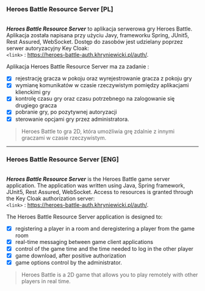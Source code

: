 ### Heroes Battle Resource Server [PL]
\
***Heroes Battle Resource Server*** to aplikacja serwerowa gry Heroes Battle. Aplikacja została napisana przy użyciu Javy, frameworku Spring, JUnit5, Rest Assured, WebSocket. Dostęp do zasobów jest udzielany poprzez serwer autoryzacyjny Key Cloak:
\
`<link>` : https://heroes-battle-auth.khryniewicki.pl/auth/. 

Aplikacja Heroes Battle Resource Server ma za zadanie :
- [x] rejestrację gracza w pokoju oraz wyrejestrowanie gracza z pokoju gry
- [x] wymianę komunikatów w czasie rzeczywistym pomiędzy aplikacjami klienckimi gry
- [x] kontrolę czasu gry oraz czasu potrzebnego na zalogowanie się drugiego gracza
- [x] pobranie gry, po pozytywnej autoryzacji
- [x] sterowanie opcjami gry przez administratora.

> Heroes Battle to gra 2D, która umożliwia grę zdalnie z innymi graczami w czasie rzeczywistym.  

----
### Heroes Battle Resource Server [ENG]
\
***Heroes Battle Resource Server*** is the Heroes Battle game server application. The application was written using Java, Spring framework, JUnit5, Rest Assured, WebSocket. Access to resources is granted through the Key Cloak authorization server:
\
`<link>` : https://heroes-battle-auth.khryniewicki.pl/auth/. 

The Heroes Battle Resource Server application is designed to:
- [x] registering a player in a room and deregistering a player from the game room
- [x] real-time messaging between game client applications
- [x] control of the game time and the time needed to log in the other player
- [x] game download, after positive authorization
- [x] game options control by the administrator.

> Heroes Battle is a 2D game that allows you to play remotely with other players in real time.

